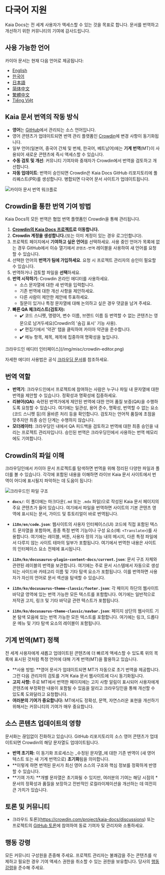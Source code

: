 # 다국어 지원

Kaia Docs는 전 세계 사용자가 액세스할 수 있는 것을 목표로 합니다. 문서를 번역하고 개선하기 위한 커뮤니티의 기여에 감사드립니다.

## 사용 가능한 언어

카이아 문서는 현재 다음 언어로 제공됩니다:

- [English](https://docs.kaia.io/)
- [한국어](https://docs.kaia.io/ko/)
- [日本語](https://docs.kaia.io/ja/)
- [简体中文](https://docs.kaia.io/zh-CN/)
- [繁體中文](https://docs.kaia.io/zh-TW/)
- [Tiếng Việt](https://docs.kaia.io/vi/)

## Kaia 문서 번역의 작동 방식

- **영어**는 [GitHub](https://github.com/kaiachain/kaia-docs)에서 관리되는 소스 언어입니다.
- 영어 콘텐츠가 업데이트되면 번역 관리 플랫폼인 [Crowdin](https://crowdin.com/project/kaia-docs)에 변경 사항이 동기화됩니다.
- 일부 언어(일본어, 중국어 간체 및 번체, 한국어, 베트남어)에는 **기계 번역**(MT)이 사용되어 새로운 콘텐츠에 즉시 액세스할 수 있습니다.
- **수동 검토 및 개선**: 커뮤니티 기여자와 중재자가 Crowdin에서 번역을 검토하고 개선합니다.
- **자동 업데이트**: 번역이 승인되면 Crowdin은 Kaia Docs GitHub 리포지토리에 풀 리퀘스트(PR)를 생성합니다. 병합되면 다국어 문서 사이트가 업데이트됩니다.

![카이아 문서 번역 워크플로](/img/misc/translation-workflow.svg)

## Crowdin을 통한 번역 기여 방법

Kaia Docs의 모든 번역은 협업 번역 플랫폼인 Crowdin을 통해 관리됩니다.

1. **[Crowdin의 Kaia Docs 프로젝트](https://crowdin.com/project/kaia-docs)로 이동합니다.**
2. **Crowdin 계정을 생성합니다.**(또는 이미 계정이 있는 경우 로그인합니다).
3. 프로젝트 페이지에서 **기여하고 싶은 언어**를 선택하세요. 사용 중인 언어가 목록에 없는 경우 GitHub에서 이슈 열기에서 `콘텐츠-번역` 레이블을 사용하여 새 언어를 요청할 수 있습니다.
4. 선택한 언어의 **번역가 팀에 가입하세요**. 요청 시 프로젝트 관리자의 승인이 필요할 수 있습니다.
5. 번역하거나 검토할 파일을 **선택**하세요.
6. **번역 시작하기:** Crowdin 온라인 에디터를 사용하세요.
   - 소스 문자열에 대한 새 번역을 입력합니다.
   - 기존 번역에 대한 개선 사항을 제안하세요.
   - 다른 사람이 제안한 제안에 투표하세요.
   - 질문이 있거나 특정 문자열에 대해 논의하고 싶은 경우 댓글을 남겨 주세요.
7. **빠른 QA 체크리스트(검토자):**
   - ✔️ 코드 스니펫, 명령어, 변수 이름, 브랜드 이름 등 번역할 수 없는 콘텐츠는 영문으로 남겨두세요(Crowdin의 '숨김 표시' 기능 사용).
   - ✔️ 편집기에서 '약관' 탭을 클릭하여 카이아 약관을 준수합니다.
   - ✔️ 메뉴 항목, 제목, 제목에 집중하여 명확성을 높입니다.

크라우드인 에디터 인터페이스](/img/misc/crowdin-editor.png)

자세한 에디터 사용법은 공식 [크라우딩 문서](https://support.crowdin.com/online-editor/)를 참조하세요.

## 번역 역할

- **번역기**: 크라우드인에서 프로젝트에 참여하는 사람은 누구나 파일 내 문자열에 대한 번역을 제안할 수 있습니다. 정확성과 명확성에 집중하세요.
- **리뷰어(QA)**: 숙련된 번역가에게 제안된 번역에 대한 언어 품질 보증(QA)을 수행하도록 요청할 수 있습니다. 여기에는 일관성, 용어 준수, 명확성, 번역할 수 없는 요소(코드 스니펫 등)의 올바른 처리 등을 확인합니다. 검토자는 언어적 품질에 초점을 맞추지만 최종 승인 단계는 수행하지 않습니다.
- **모더레이터**: 크라우딩인 내에서 QA 피드백을 검토하고 번역에 대한 최종 승인을 내리는 프로젝트 관리자입니다. 승인된 번역은 크라우딩인에서 사용하는 번역 메모리에도 기여합니다.

## Crowdin의 파일 이해

크라우딩인에서 카이아 문서 프로젝트를 탐색하면 번역을 위해 정리된 다양한 파일과 폴더를 볼 수 있습니다. 각각에 포함된 내용을 이해하면 라이브 Kaia 문서 사이트에서 번역이 어디에 표시될지 파악하는 데 도움이 됩니다:

![크라우드인 파일 구조](/img/misc/crowdin-dashboard.png)

- **`docs/`**: 이 폴더에는 마크다운(`.md` 또는 `.mdx` 파일)으로 작성된 Kaia 문서 페이지의 주요 콘텐츠가 들어 있습니다. 여기에서 파일을 번역하면 사이트의 기본 콘텐츠 영역에 표시되는 문서, 가이드 및 튜토리얼이 바로 번역됩니다.

- **`i18n/en/code.json`**: 웹사이트의 사용자 인터페이스(UI) 코드에 직접 포함된 텍스트 문자열을 포함하며, 종종 특정 번역 기능이나 구성 요소(예: `<Translate>`)를 사용합니다. 여기에는 레이블, 버튼, 사용자 정의 기능 내의 메시지, 다른 특정 파일에서 다루지 않는 사이트 테마의 일부가 포함됩니다. 여기에서 번역한 내용은 사이트의 인터페이스 요소 전체에 표시됩니다.

- **`i18n/ko/docusaurus-plugin-content-docs/current.json`**: 문서 구조 자체와 관련된 레이블의 번역을 보관합니다. 여기에는 주로 문서 시스템에서 자동으로 생성되는 사이드바 카테고리 이름 및 기타 탐색 요소가 포함됩니다. 이를 번역하면 사용자가 자신의 언어로 문서 섹션을 탐색할 수 있습니다.

- **`i18n/ko/docusaurus-theme-classic/footer.json`**: 각 페이지 하단의 웹사이트 바닥글 영역에 있는 번역 가능한 모든 텍스트를 포함합니다. 여기에는 일반적으로 저작권 고지, 링크 및 기타 바닥글 관련 텍스트가 포함됩니다.

- **`i18n/ko/docusaurus-theme-classic/navbar.json`**: 페이지 상단의 웹사이트 기본 탐색 모음에 있는 번역 가능한 모든 텍스트를 포함합니다. 여기에는 링크, 드롭다운 메뉴 및 기타 탐색 요소의 레이블이 포함됩니다.

## 기계 번역(MT) 정책

전 세계 사용자에게 새롭고 업데이트된 콘텐츠에 더 빠르게 액세스할 수 있도록 위의 목록에 표시된 것처럼 특정 언어에 대해 기계 번역(MT)을 활용하고 있습니다.

- \*\*사용 방법: \*\*영어 문서가 업데이트되면 MT가 자동으로 초기 번역을 제공합니다. 그런 다음 관리자의 검토를 거쳐 Kaia 문서 웹사이트에 다시 동기화됩니다.
- **고지 사항:** 주로 MT에서 번역한 페이지에는 고지 사항 알림이 표시되어 사용자에게 콘텐츠에 부정확한 내용이 포함될 수 있음을 알리고 크라우딩인을 통해 개선할 수 있도록 도와달라고 요청합니다.
- **여러분의 기여가 중요합니다:** MT에서도 정확성, 문맥, 자연스러운 표현을 개선하기 위해서는 커뮤니티의 기여가 매우 중요합니다.

## 소스 콘텐츠 업데이트의 영향

문서화는 끊임없이 진화하고 있습니다. GitHub 리포지토리의 소스 영어 콘텐츠가 업데이트되면 Crowdin의 해당 문자열도 업데이트됩니다.

- **번역 초기화:** 이 동기화 프로세스는 _수정된 문자열_에 대한 기존 번역이 (새 영어 텍스트 또는 새 기계 번역으로) **초기화**됨을 의미합니다.
- \*\*이렇게 하면 번역된 문서가 최신 영어 소스의 구조와 핵심 정보를 정확하게 반영할 수 있습니다.
- \*\*기여 가치: \*\*개별 문자열은 초기화될 수 있지만, 여러분의 기여는 해당 시점의 \*문서의 정확성과 품질을 보장하고 전반적인 로컬라이제이션을 개선하는 데 여전히 큰 가치가 있습니다.

## 토론 및 커뮤니티

- 크라우드 토론](https://crowdin.com/project/kaia-docs/discussions) 또는 프로젝트의 [GitHub 토론](https://github.com/kaiachain/kaia-docs/discussions)에 참여하여 동료 기여자 및 관리자와 소통하세요.

## 행동 강령

모든 커뮤니티 구성원을 존중해 주세요. 프로젝트 관리자는 불쾌감을 주는 콘텐츠를 삭제하고 필요한 경우 기여 액세스 권한을 취소할 수 있는 권한을 보유합니다. 당사의 [행동 강령](https://github.com/kaiachain/kaia-docs/blob/main/code-of-conduct.md)을 준수해 주세요.